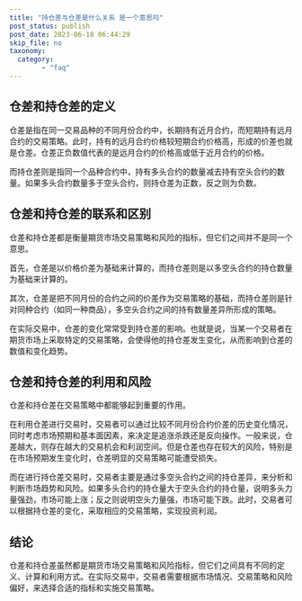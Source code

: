 ```yaml
---
title: "持仓差与仓差是什么关系 是一个意思吗"
post_status: publish
post_date: 2023-06-18 06:44:29
skip_file: no
taxonomy:
  category:
        - "faq"
---
```


## 仓差和持仓差的定义

仓差是指在同一交易品种的不同月份合约中，长期持有近月合约，而短期持有远月合约的交易策略。此时，持有的远月合约价格较短期合约价格高，形成的价差也就是仓差。仓差正负数值代表的是远月合约的价格高或低于近月合约的价格。

而持仓差则是指同一个品种合约中，持有多头合约的数量减去持有空头合约的数量。如果多头合约数量多于空头合约，则持仓差为正数，反之则为负数。

## 仓差和持仓差的联系和区别

仓差和持仓差都是衡量期货市场交易策略和风险的指标，但它们之间并不是同一个意思。

首先，仓差是以价格价差为基础来计算的，而持仓差则是以多空头合约的持仓数量为基础来计算的。

其次，仓差是把不同月份的合约之间的价差作为交易策略的基础，而持仓差则是针对同种合约（如同一种商品），多空头合约之间的持有数量差异所形成的策略。

在实际交易中，仓差的变化常常受到持仓差的影响。也就是说，当某一个交易者在期货市场上采取特定的交易策略，会使得他的持仓差发生变化，从而影响到仓差的数值和变化趋势。

## 仓差和持仓差的利用和风险

仓差和持仓差在交易策略中都能够起到重要的作用。

在利用仓差进行交易时，交易者可以通过比较不同月份合约价差的历史变化情况，同时考虑市场预期和基本面因素，来决定是追涨杀跌还是反向操作。一般来说，仓差越大，则存在越大的交易机会和利润空间。但是仓差也存在较大的风险，特别是在市场预期发生变化时，仓差明显的交易策略可能遭受损失。

而在进行持仓差交易时，交易者主要是通过多空头合约之间的持仓差异，来分析和判断市场趋势和风险。如果多头合约的持仓量大于空头合约的持仓量，说明多头力量强劲，市场可能上涨；反之则说明空头力量强，市场可能下跌。此时，交易者可以根据持仓差的变化，采取相应的交易策略，实现投资利润。

## 结论

仓差和持仓差虽然都是期货市场交易策略和风险指标，但它们之间具有不同的定义、计算和利用方式。在实际交易中，交易者需要根据市场情况、交易策略和风险偏好，来选择合适的指标和实施交易策略。

